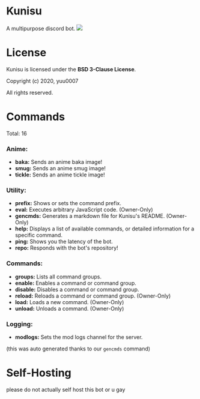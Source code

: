 # Kunisu

A multipurpose discord bot.
![](https://cdn.discordapp.com/avatars/753183327644811274/efe7c40c79175b4cc14b83c588642658.png?size=1024)

# License

Kunisu is licensed under the **BSD 3-Clause License**.

Copyright (c) 2020, yuu0007

All rights reserved.

# Commands

Total: 16

### Anime:

- **baka:** Sends an anime baka image!
- **smug:** Sends an anime smug image!
- **tickle:** Sends an anime tickle image!

### Utility:

- **prefix:** Shows or sets the command prefix.
- **eval:** Executes arbitrary JavaScript code. (Owner-Only)
- **gencmds:** Generates a markdown file for Kunisu's README. (Owner-Only)
- **help:** Displays a list of available commands, or detailed information for a specific command.
- **ping:** Shows you the latency of the bot.
- **repo:** Responds with the bot's repository!

### Commands:

- **groups:** Lists all command groups.
- **enable:** Enables a command or command group.
- **disable:** Disables a command or command group.
- **reload:** Reloads a command or command group. (Owner-Only)
- **load:** Loads a new command. (Owner-Only)
- **unload:** Unloads a command. (Owner-Only)

### Logging:

- **modlogs:** Sets the mod logs channel for the server.

(this was auto generated thanks to our `gencmds` command)

# Self-Hosting

please do not actually self host this bot or u gay

